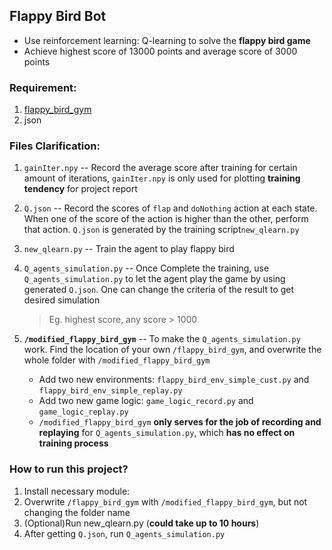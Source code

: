 ## Flappy Bird Bot

* Use reinforcement learning: Q-learning to solve the **flappy bird game**
* Achieve highest score of 13000 points and average score of 3000 points



### Requirement:

1. [flappy_bird_gym](https://github.com/Talendar/flappy-bird-gym)
2. json



### Files Clarification:

1. `gainIter.npy` -- Record the average score after training for certain amount of iterations, `gainIter.npy` is only used for plotting **training tendency** for project report
2. `Q.json` -- Record the scores of  `flap` and `doNothing` action at each state. When one of the score of the action is higher than the other, perform that action. `Q.json` is generated by the training script`new_qlearn.py`

1. `new_qlearn.py` -- Train the agent to play flappy bird

2. `Q_agents_simulation.py` -- Once Complete the training, use `Q_agents_simulation.py` to let the agent play the game by using generated `Q.json`. One can change the criteria of the result to get desired simulation

   > Eg. highest score, any score > 1000

3. **`/modified_flappy_bird_gym`** -- To make the  `Q_agents_simulation.py` work. Find the location of your own `/flappy_bird_gym`, and overwrite the whole folder with `/modified_flappy_bird_gym`

   * Add two new environments:  `flappy_bird_env_simple_cust.py` and `flappy_bird_env_simple_replay.py`
   * Add two new game logic: `game_logic_record.py` and `game_logic_replay.py`
   * `/modified_flappy_bird_gym` **only serves for the job of recording and replaying** for `Q_agents_simulation.py`, which **has no effect on training process**



### How to run this project?

1. Install necessary module:
2. Overwrite `/flappy_bird_gym` with `/modified_flappy_bird_gym`, but not changing the folder name
3. (Optional)Run new_qlearn.py (**could take up to 10 hours**)
4. After getting `Q.json`, run `Q_agents_simulation.py`